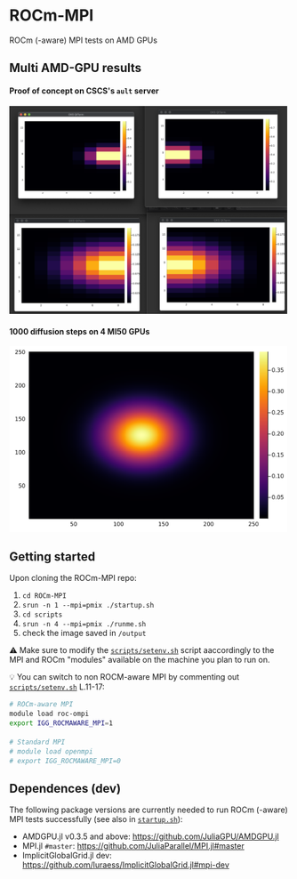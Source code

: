 # ROCm-MPI
ROCm (-aware) MPI tests on AMD GPUs

## Multi AMD-GPU results
#### Proof of concept on CSCS's `ault` server

<img src="docs/poc_rocmaware.png" alt="rocm-aware mpi" width="500">

#### 1000 diffusion steps on 4 MI50 GPUs

<img src="docs/Temp_4_252_252.png" alt="rocm-aware mpi" width="500">

## Getting started
Upon cloning the ROCm-MPI repo:
1. `cd ROCm-MPI`
2. `srun -n 1 --mpi=pmix ./startup.sh`
3. `cd scripts`
4. `srun -n 4 --mpi=pmix ./runme.sh`
5. check the image saved in `/output`

:warning: Make sure to modify the [`scripts/setenv.sh`](scripts/setenv.sh) script aaccordingly to the MPI and ROCm "modules" available on the machine you plan to run on.

:bulb: You can switch to non ROCM-aware MPI by commenting out [`scripts/setenv.sh`](scripts/setenv.sh) L.11-17:

```bash
# ROCm-aware MPI
module load roc-ompi
export IGG_ROCMAWARE_MPI=1

# Standard MPI
# module load openmpi
# export IGG_ROCMAWARE_MPI=0
```

## Dependences (dev)
The following package versions are currently needed to run ROCm (-aware) MPI tests successfully (see also in [`startup.sh`](startup.sh)):
- AMDGPU.jl v0.3.5 and above: https://github.com/JuliaGPU/AMDGPU.jl
- MPI.jl `#master`: https://github.com/JuliaParallel/MPI.jl#master
- ImplicitGlobalGrid.jl dev: https://github.com/luraess/ImplicitGlobalGrid.jl#mpi-dev
